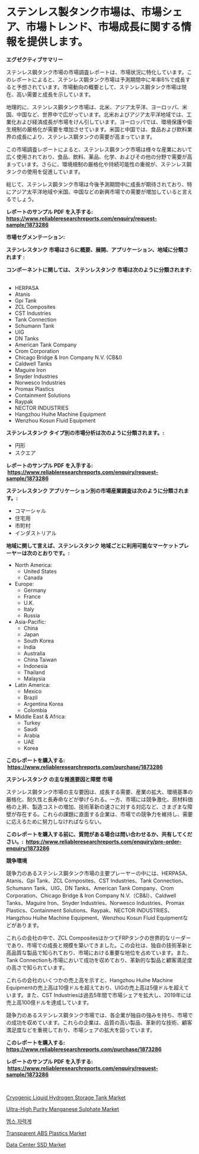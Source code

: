 <p><h1>ステンレス製タンク市場は、市場シェア、市場トレンド、市場成長に関する情報を提供します。</h1></p><p><strong>エグゼクティブサマリー</strong></p>
<p><p>ステンレス鋼タンク市場の市場調査レポートは、市場状況に特化しています。このレポートによると、ステンレス鋼タンク市場は予測期間中に年率6%で成長すると予想されています。市場動向の概要として、ステンレス鋼タンク市場は現在、高い需要と成長を示しています。</p><p>地理的に、ステンレス鋼タンク市場は、北米、アジア太平洋、ヨーロッパ、米国、中国など、世界中で広がっています。北米およびアジア太平洋地域では、工業化および経済成長が市場をけん引しています。ヨーロッパでは、環境保護や衛生規制の厳格化が需要を増加させています。米国と中国では、食品および飲料業界の成長により、ステンレス鋼タンクの需要が高まっています。</p><p>この市場調査レポートによると、ステンレス鋼タンク市場は様々な産業において広く使用されており、食品、飲料、薬品、化学、およびその他の分野で需要が高まっています。さらに、環境規制の厳格化や持続可能性の重視が、ステンレス鋼タンクの使用を促進しています。</p><p>総じて、ステンレス鋼タンク市場は今後予測期間中に成長が期待されており、特にアジア太平洋地域や米国、中国などの新興市場での需要が増加していると言えるでしょう。</p></p>
<p><strong>レポートのサンプル PDF を入手する: <a href="https://www.reliableresearchreports.com/enquiry/request-sample/1873286">https://www.reliableresearchreports.com/enquiry/request-sample/1873286</a></strong></p>
<p><strong>市場セグメンテーション:</strong></p>
<p><strong> ステンレスタンク 市場はさらに概要、展開、アプリケーション、地域に分類されます :</strong></p>
<p><strong>コンポーネントに関しては、 ステンレスタンク 市場は次のように分類されます: &nbsp;</strong></p>
<p><ul><li>HERPASA</li><li>Atanis</li><li>Gpi Tank</li><li>ZCL Composites</li><li>CST Industries</li><li>Tank Connection</li><li>Schumann Tank</li><li>UIG</li><li>DN Tanks</li><li>American Tank Company</li><li>Crom Corporation</li><li>Chicago Bridge & Iron Company N.V. (CB&I)</li><li>Caldwell Tanks</li><li>Maguire Iron</li><li>Snyder Industries</li><li>Norwesco Industries</li><li>Promax Plastics</li><li>Containment Solutions</li><li>Raypak</li><li>NECTOR INDUSTRIES</li><li>Hangzhou Huihe Machine Equipment</li><li>Wenzhou Kosun Fluid Equipment</li></ul></p>
<p><strong> ステンレスタンク タイプ別の市場分析は次のように分類されます。:</strong></p>
<p><ul><li>円形</li><li>スクエア</li></ul></p>
<p><strong>レポートのサンプル PDF を入手する: &nbsp;<a href="https://www.reliableresearchreports.com/enquiry/request-sample/1873286">https://www.reliableresearchreports.com/enquiry/request-sample/1873286</a></strong></p>
<p><strong> ステンレスタンク アプリケーション別の市場産業調査は次のように分類されます。:</strong></p>
<p><ul><li>コマーシャル</li><li>住宅用</li><li>市町村</li><li>インダストリアル</li></ul></p>
<p><strong>地域に関して言えば、ステンレスタンク 地域ごとに利用可能なマーケットプレーヤーは次のとおりです。:</strong></p>
<p><ul>
    <li>
        North America:
        <ul>
            <li>United States</li>
            <li>Canada</li>
        </ul>
    </li>
    <li>
        Europe:
        <ul>
            <li>Germany</li>
            <li>France</li>
            <li>U.K.</li>
            <li>Italy</li>
            <li>Russia</li>
        </ul>
    </li>
    <li>
        Asia-Pacific:
        <ul>
            <li>China</li>
            <li>Japan</li>
            <li>South Korea</li>
            <li>India</li>
            <li>Australia</li>
            <li>China Taiwan</li>
            <li>Indonesia</li>
            <li>Thailand</li>
            <li>Malaysia</li>
        </ul>
    </li>
    <li>
        Latin America:
        <ul>
            <li>Mexico</li>
            <li>Brazil</li>
            <li>Argentina Korea</li>
            <li>Colombia</li>
        </ul>
    </li>
    <li>
        Middle East & Africa:
        <ul>
            <li>Turkey</li>
            <li>Saudi</li>
            <li>Arabia</li>
            <li>UAE</li>
            <li>Korea</li>
        </ul>
    </li>
    </ul></p>
<p><strong>このレポートを購入する: &nbsp;<a href="https://www.reliableresearchreports.com/purchase/1873286">https://www.reliableresearchreports.com/purchase/1873286</a></strong></p>
<p><strong>ステンレスタンク の主な推進要因と障壁 市場</strong></p>
<p><p>ステンレス鋼タンク市場の主な要因は、成長する需要、産業の拡大、環境基準の厳格化、耐久性と長寿命などが挙げられる。一方、市場には競争激化、原材料価格の上昇、製造コストの増加、技術革新の速さに対する対応など、さまざまな障壁が存在する。これらの課題に直面する企業は、市場での競争力を維持し、需要に応えるために努力しなければならない。</p></p>
<p><strong>このレポートを購入する前に、質問がある場合は問い合わせるか、共有してください。:&nbsp; <a href="https://www.reliableresearchreports.com/enquiry/pre-order-enquiry/1873286">https://www.reliableresearchreports.com/enquiry/pre-order-enquiry/1873286</a></strong></p>
<p><strong>競争環境</strong></p>
<p><p>競争力のあるステンレス鋼タンク市場の主要プレーヤーの中には、HERPASA、Atanis、Gpi Tank、ZCL Composites、CST Industries、Tank Connection、Schumann Tank、UIG、DN Tanks、American Tank Company、Crom Corporation、Chicago Bridge & Iron Company N.V.（CB&I）、Caldwell Tanks、Maguire Iron、Snyder Industries、Norwesco Industries、Promax Plastics、Containment Solutions、Raypak、NECTOR INDUSTRIES、Hangzhou Huihe Machine Equipment、Wenzhou Kosun Fluid Equipmentなどがあります。</p><p>これらの会社の中で、ZCL CompositesはかつてFRPタンクの世界的なリーダーであり、市場での成長と規模を築いてきました。この会社は、独自の技術革新と高品質な製品で知られており、市場における重要な地位を占めています。また、Tank Connectionも市場において成功を収めており、革新的な製品と顧客満足度の高さで知られています。</p><p>これらの会社のいくつかの売上高を示すと、Hangzhou Huihe Machine Equipmentの売上高は10億ドルを超えており、UIGの売上高は5億ドルを超えています。また、CST Industriesは過去5年間で市場シェアを拡大し、2019年には売上高100億ドルを達成しています。</p><p>競争力のあるステンレス鋼タンク市場では、各企業が独自の強みを持ち、市場での成功を収めています。これらの企業は、品質の高い製品、革新的な技術、顧客満足度などを重視しており、市場シェアの拡大を図っています。</p></p>
<p><strong>このレポートを購入する: &nbsp; <a href="https://www.reliableresearchreports.com/purchase/1873286">https://www.reliableresearchreports.com/purchase/1873286</a></strong></p>
<p><strong>レポートのサンプル PDF を入手する: &nbsp;<a href="https://www.reliableresearchreports.com/enquiry/request-sample/1873286">https://www.reliableresearchreports.com/enquiry/request-sample/1873286</a></strong><strong></strong></p>
<p>&nbsp;</p>
<p><p><a href="https://shimmer-gardenia-37a.notion.site/Cryogenic-Liquid-Hydrogen-Storage-Tank-Market-Offers-Provide-Insightful-Data-for-the-Time-Period-fro-66e08f3cae274f53a1c5e5b3d0628ebe">Cryogenic Liquid Hydrogen Storage Tank Market</a></p><p><a href="https://github.com/vimar16th/Market-Research-Report-List-3/blob/main/ultra-high-purity-manganese-sulphate-market.md">Ultra-High Purity Manganese Sulphate Market</a></p><p><a href="https://github.com/laholand/Market-Research-Report-List-3/blob/main/63948982180.md">멤스 자력계</a></p><p><a href="https://github.com/JameTravis/Market-Research-Report-List-4/blob/main/transparent-abs-plastics-market.md">Transparent ABS Plastics Market</a></p><p><a href="https://view.publitas.com/reportprime-1/data-center-ssd-market-provides-detailed-segmentation-of-this-market-based-on-type-application-and-region-and-forecast-for-the-period-from-2024-2031/">Data Center SSD Market</a></p></p>